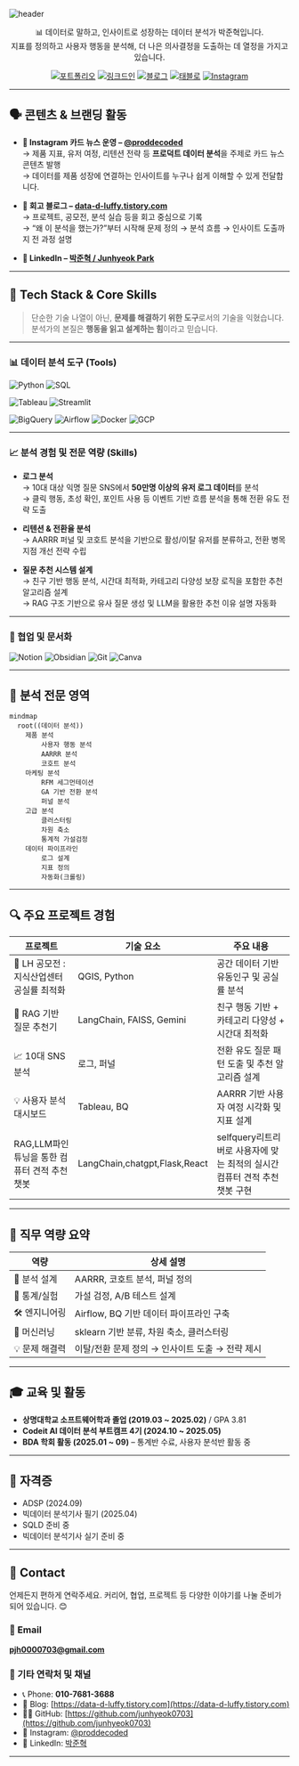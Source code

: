 ![header](https://capsule-render.vercel.app/api?type=waving&color=0:1e3c72,100:2a5298&height=200&section=header&text=jun0703's%20GitHub&fontColor=ffffff&fontSize=60&animation=fadeIn&fontAlignY=35&desc=Data%20Analyst%20%7C%20%20%7C%20Product%20Insight&descSize=20&descAlignY=60&descAlign=50)



<div align="center">

📊 데이터로 말하고, 인사이트로 성장하는 데이터 분석가 박준혁입니다.  
지표를 정의하고 사용자 행동을 분석해, 더 나은 의사결정을 도출하는 데 열정을 가지고 있습니다.

[![포트폴리오](https://img.shields.io/badge/포트폴리오-000000?style=for-the-badge&logo=notion&logoColor=white)]()
[![링크드인](https://img.shields.io/badge/링크드인-0A66C2?style=for-the-badge&logo=linkedin&logoColor=white)](https://www.linkedin.com/in/%EC%A4%80%ED%98%81-%EB%B0%95-576391241/)
[![블로그](https://img.shields.io/badge/Tech%20Blog-20C997?style=for-the-badge&logo=tistory&logoColor=white)](https://data-d-luffy.tistory.com/)
[![태블로](https://img.shields.io/badge/Tableau-Portfolio-E97627?style=for-the-badge&logo=Tableau&logoColor=white)](https://public.tableau.com/app/profile/junhyeok.park8649/vizzes)
[![Instagram](https://img.shields.io/badge/Instagram-ProDdecoded-E4405F?style=for-the-badge&logo=instagram&logoColor=white)](https://www.instagram.com/proddecoded/)

</div>

---

## 🗣 콘텐츠 & 브랜딩 활동

- **📰 Instagram 카드 뉴스 운영 – [@proddecoded](https://www.instagram.com/proddecoded/)**  
  → 제품 지표, 유저 여정, 리텐션 전략 등 **프로덕트 데이터 분석**을 주제로 카드 뉴스 콘텐츠 발행  
  → 데이터를 제품 성장에 연결하는 인사이트를 누구나 쉽게 이해할 수 있게 전달합니다.

- **📘 회고 블로그 – [data-d-luffy.tistory.com](https://data-d-luffy.tistory.com/)**  
  → 프로젝트, 공모전, 분석 실습 등을 회고 중심으로 기록  
  → “왜 이 분석을 했는가?”부터 시작해 문제 정의 → 분석 흐름 → 인사이트 도출까지 전 과정 설명

- **💼 LinkedIn – [박준혁 / Junhyeok Park](https://www.linkedin.com/in/%EC%A4%80%ED%98%81-%EB%B0%95-576391241/)**  

---

## 🔧 Tech Stack & Core Skills

> 단순한 기술 나열이 아닌, **문제를 해결하기 위한 도구**로서의 기술을 익혔습니다.  
> 분석가의 본질은 **행동을 읽고 설계하는 힘**이라고 믿습니다.

---
### 📊 데이터 분석 도구 (Tools)

<!-- 언어 및 분석 -->
![Python](https://img.shields.io/badge/Python-3776AB?style=for-the-badge&logo=python&logoColor=white)
![SQL](https://img.shields.io/badge/SQL-336791?style=for-the-badge&logo=mysql&logoColor=white)

<!-- 시각화 -->
![Tableau](https://img.shields.io/badge/Tableau-E97627?style=for-the-badge&logo=tableau&logoColor=white)
![Streamlit](https://img.shields.io/badge/Streamlit-FF4B4B?style=for-the-badge&logo=streamlit&logoColor=white)

<!-- 데이터 처리 및 클라우드 -->
![BigQuery](https://img.shields.io/badge/BigQuery-4285F4?style=for-the-badge&logo=googlecloud&logoColor=white)
![Airflow](https://img.shields.io/badge/Airflow-017CEE?style=for-the-badge&logo=apacheairflow&logoColor=white)
![Docker](https://img.shields.io/badge/Docker-2496ED?style=for-the-badge&logo=docker&logoColor=white)
![GCP](https://img.shields.io/badge/GCP-4285F4?style=for-the-badge&logo=googlecloud&logoColor=white)

---

### 📈 분석 경험 및 전문 역량 (Skills)

- **로그 분석**  
  → 10대 대상 익명 질문 SNS에서 **50만명 이상의 유저 로그 데이터**를 분석  
  → 클릭 행동, 초성 확인, 포인트 사용 등 이벤트 기반 흐름 분석을 통해 전환 유도 전략 도출

- **리텐션 & 전환율 분석**  
  → AARRR 퍼널 및 코호트 분석을 기반으로 활성/이탈 유저를 분류하고, 전환 병목 지점 개선 전략 수립

- **질문 추천 시스템 설계**  
  → 친구 기반 행동 분석, 시간대 최적화, 카테고리 다양성 보장 로직을 포함한 추천 알고리즘 설계  
  → RAG 구조 기반으로 유사 질문 생성 및 LLM을 활용한 추천 이유 설명 자동화

---

### 🤝 협업 및 문서화

![Notion](https://img.shields.io/badge/Notion-000000?style=for-the-badge&logo=notion&logoColor=white)
![Obsidian](https://img.shields.io/badge/Obsidian-483699?style=for-the-badge&logo=obsidian&logoColor=white)
![Git](https://img.shields.io/badge/Git-F05032?style=for-the-badge&logo=git&logoColor=white)
![Canva](https://img.shields.io/badge/Canva-00C4CC?style=for-the-badge&logo=canva&logoColor=white)

---

## 🧠 분석 전문 영역

```mermaid
mindmap
  root((데이터 분석))
    제품 분석
        사용자 행동 분석
        AARRR 분석
        코호트 분석
    마케팅 분석
        RFM 세그먼테이션
        GA 기반 전환 분석
        퍼널 분석
    고급 분석
        클러스터링
        차원 축소
        통계적 가설검정
    데이터 파이프라인
        로그 설계
        지표 정의
        자동화(크롤링)
```

---

## 🔍 주요 프로젝트 경험

| 프로젝트 | 기술 요소 | 주요 내용 |
|----------|-----------|-----------|
| 🎯 LH 공모전 : 지식산업센터 공실률 최적화  | QGIS, Python | 공간 데이터 기반 유동인구 및 공실률 분석 |
| 🧠 RAG 기반 질문 추천기 | LangChain, FAISS, Gemini | 친구 행동 기반 + 카테고리 다양성 + 시간대 최적화 |
| 📈 10대 SNS 분석 | 로그, 퍼널 | 전환 유도 질문 패턴 도출 및 추천 알고리즘 설계 |
| 💡 사용자 분석 대시보드 | Tableau, BQ | AARRR 기반 사용자 여정 시각화 및 지표 설계 |
| RAG,LLM파인튜닝을 통한 컴퓨터 견적 추천 챗봇 | LangChain,chatgpt,Flask,React | selfquery리트리버로 사용자에 맞는 최적의 실시간 컴퓨터 견적 추천 챗봇 구현 |

---

## 🧠 직무 역량 요약

| 역량 | 상세 설명 |
|------|-----------|
| 📌 분석 설계 | AARRR, 코호트 분석, 퍼널 정의 |
| 🔬 통계/실험 | 가설 검정, A/B 테스트 설계 |
| 🛠 엔지니어링 | Airflow, BQ 기반 데이터 파이프라인 구축 |
| 🧠 머신러닝 | sklearn 기반 분류, 차원 축소, 클러스터링 |
| 💡 문제 해결력 | 이탈/전환 문제 정의 → 인사이트 도출 → 전략 제시 |

---

## 🎓 교육 및 활동

- **상명대학교 소프트웨어학과 졸업 (2019.03 ~ 2025.02)** / GPA 3.81  
- **Codeit AI 데이터 분석 부트캠프 4기 (2024.10 ~ 2025.05)**  
- **BDA 학회 활동 (2025.01 ~ 09)** – 통계반 수료, 사용자 분석반 활동 중

---

## 📜 자격증

- ADSP (2024.09)
- 빅데이터 분석기사 필기 (2025.04)
- SQLD 준비 중
- 빅데이터 분석기사 실기 준비 중

---

## 📨 Contact

언제든지 편하게 연락주세요. 커리어, 협업, 프로젝트 등 다양한 이야기를 나눌 준비가 되어 있습니다. 😊

### 📧 Email  
**pjh0000703@gmail.com**

### 📱 기타 연락처 및 채널

- 📞 Phone: **010-7681-3688**
- 📝 Blog: [https://data-d-luffy.tistory.com](https://data-d-luffy.tistory.com)
- 🧑‍💻 GitHub: [https://github.com/junhyeok0703](https://github.com/junhyeok0703)
- 📸 Instagram: [@proddecoded](https://www.instagram.com/proddecoded/)
- 💼 LinkedIn: [박준혁](https://www.linkedin.com/in/%EC%A4%80%ED%98%81-%EB%B0%95-576391241/)

---


